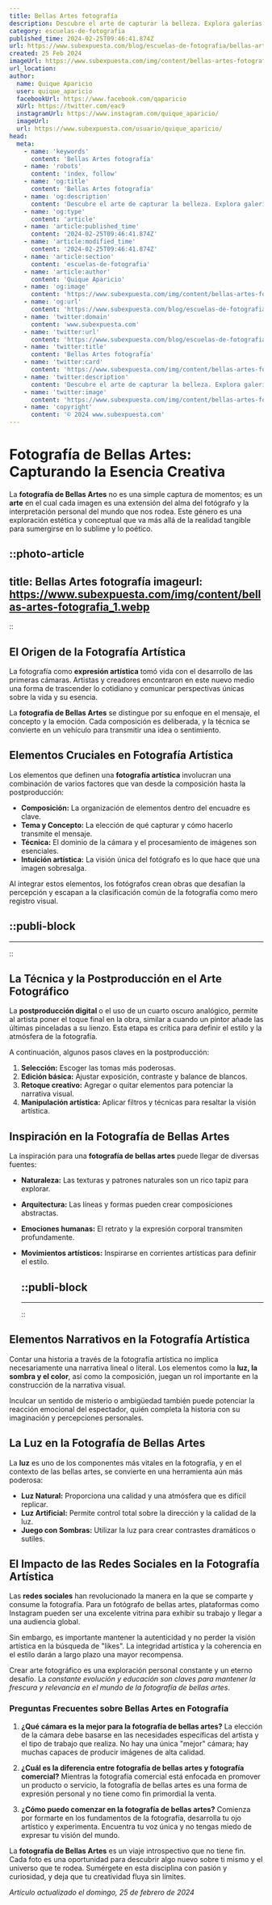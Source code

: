 ```yaml
---
title: Bellas Artes fotografía
description: Descubre el arte de capturar la belleza. Explora galerías de fotografía en Bellas Artes y perfecciona tu visión creativa. Inspiración pura.
category: escuelas-de-fotografia
published_time: 2024-02-25T09:46:41.874Z
url: https://www.subexpuesta.com/blog/escuelas-de-fotografia/bellas-artes-fotografia
created: 25 Feb 2024
imageUrl: https://www.subexpuesta.com/img/content/bellas-artes-fotografia_1.webp
url_location:
author:
  name: Quique Aparicio
  user: quique_aparicio
  facebookUrl: https://www.facebook.com/qaparicio
  xUrl: https://twitter.com/eac9
  instagramUrl: https://www.instagram.com/quique_aparicio/
  imageUrl: 
  url: https://www.subexpuesta.com/usuario/quique_aparicio/
head:
  meta:
    - name: 'keywords'
      content: 'Bellas Artes fotografía'
    - name: 'robots'
      content: 'index, follow'
    - name: 'og:title'
      content: 'Bellas Artes fotografía'
    - name: 'og:description'
      content: 'Descubre el arte de capturar la belleza. Explora galerías de fotografía en Bellas Artes y perfecciona tu visión creativa. Inspiración pura.'
    - name: 'og:type'
      content: 'article'
    - name: 'article:published_time'
      content: '2024-02-25T09:46:41.874Z'
    - name: 'article:modified_time'
      content: '2024-02-25T09:46:41.874Z'
    - name: 'article:section'
      content: 'escuelas-de-fotografia'
    - name: 'article:author'
      content: 'Quique Aparicio'
    - name: 'og:image'
      content: 'https://www.subexpuesta.com/img/content/bellas-artes-fotografia_1.webp'
    - name: 'og:url'
      content: 'https://www.subexpuesta.com/blog/escuelas-de-fotografia/bellas-artes-fotografia'
    - name: 'twitter:domain'
      content: 'www.subexpuesta.com'
    - name: 'twitter:url'
      content: 'https://www.subexpuesta.com/blog/escuelas-de-fotografia/bellas-artes-fotografia'
    - name: 'twitter:title'
      content: 'Bellas Artes fotografía'
    - name: 'twitter:card'
      content: 'https://www.subexpuesta.com/img/content/bellas-artes-fotografia_1.webp'
    - name: 'twitter:description'
      content: 'Descubre el arte de capturar la belleza. Explora galerías de fotografía en Bellas Artes y perfecciona tu visión creativa. Inspiración pura.'
    - name: 'twitter:image'
      content: 'https://www.subexpuesta.com/img/content/bellas-artes-fotografia_1.webp'
    - name: 'copyright'
      content: '© 2024 www.subexpuesta.com'
---
```

# Fotografía de Bellas Artes: Capturando la Esencia Creativa

La **fotografía de Bellas Artes** no es una simple captura de momentos; es un **arte** en el cual cada imagen es una extensión del alma del fotógrafo y la interpretación personal del mundo que nos rodea. Este género es una exploración estética y conceptual que va más allá de la realidad tangible para sumergirse en lo sublime y lo poético.


::photo-article
---
title: Bellas Artes fotografía
imageurl: https://www.subexpuesta.com/img/content/bellas-artes-fotografia_1.webp
---
::


## El Origen de la Fotografía Artística
La fotografía como **expresión artística** tomó vida con el desarrollo de las primeras cámaras. Artistas y creadores encontraron en este nuevo medio una forma de trascender lo cotidiano y comunicar perspectivas únicas sobre la vida y su esencia.

La **fotografía de Bellas Artes** se distingue por su enfoque en el mensaje, el concepto y la emoción. Cada composición es deliberada, y la técnica se convierte en un vehículo para transmitir una idea o sentimiento.

## Elementos Cruciales en Fotografía Artística

Los elementos que definen una **fotografía artística** involucran una combinación de varios factores que van desde la composición hasta la postproducción:

- **Composición:** La organización de elementos dentro del encuadre es clave.
- **Tema y Concepto:** La elección de qué capturar y cómo hacerlo transmite el mensaje.
- **Técnica:** El dominio de la cámara y el procesamiento de imágenes son esenciales.
- **Intuición artística:** La visión única del fotógrafo es lo que hace que una imagen sobresalga.

Al integrar estos elementos, los fotógrafos crean obras que desafían la percepción y escapan a la clasificación común de la fotografía como mero registro visual.


  ::publi-block
  ---
  ---
  ::
  
  
## La Técnica y la Postproducción en el Arte Fotográfico

La **postproducción digital** o el uso de un cuarto oscuro analógico, permite al artista poner el toque final en la obra, similar a cuando un pintor añade las últimas pinceladas a su lienzo. Esta etapa es crítica para definir el estilo y la atmósfera de la fotografía.

A continuación, algunos pasos claves en la postproducción:

1. **Selección:** Escoger las tomas más poderosas.
2. **Edición básica:** Ajustar exposición, contraste y balance de blancos.
3. **Retoque creativo:** Agregar o quitar elementos para potenciar la narrativa visual.
4. **Manipulación artística:** Aplicar filtros y técnicas para resaltar la visión artística.

## Inspiración en la Fotografía de Bellas Artes

La inspiración para una **fotografía de bellas artes** puede llegar de diversas fuentes:

- **Naturaleza:** Las texturas y patrones naturales son un rico tapiz para explorar.
- **Arquitectura:** Las líneas y formas pueden crear composiciones abstractas.
- **Emociones humanas:** El retrato y la expresión corporal transmiten profundamente.
- **Movimientos artísticos:** Inspirarse en corrientes artísticas para definir el estilo.


  ::publi-block
  ---
  ---
  ::
  
  
## Elementos Narrativos en la Fotografía Artística

Contar una historia a través de la fotografía artística no implica necesariamente una narrativa lineal o literal. Los elementos como la **luz, la sombra y el color**, así como la composición, juegan un rol importante en la construcción de la narrativa visual.

Inculcar un sentido de misterio o ambigüedad también puede potenciar la reacción emocional del espectador, quién completa la historia con su imaginación y percepciones personales.

## La Luz en la Fotografía de Bellas Artes

La **luz** es uno de los componentes más vitales en la fotografía, y en el contexto de las bellas artes, se convierte en una herramienta aún más poderosa:

- **Luz Natural:** Proporciona una calidad y una atmósfera que es difícil replicar.
- **Luz Artificial:** Permite control total sobre la dirección y la calidad de la luz.
- **Juego con Sombras:** Utilizar la luz para crear contrastes dramáticos o sutiles.

## El Impacto de las Redes Sociales en la Fotografía Artística

Las **redes sociales** han revolucionado la manera en la que se comparte y consume la fotografía. Para un fotógrafo de bellas artes, plataformas como Instagram pueden ser una excelente vitrina para exhibir su trabajo y llegar a una audiencia global.

Sin embargo, es importante mantener la autenticidad y no perder la visión artística en la búsqueda de "likes". La integridad artística y la coherencia en el estilo darán a largo plazo una mayor recompensa.

Crear arte fotográfico es una exploración personal constante y un eterno desafío. La _constante evolución y educación son claves para mantener la frescura y relevancia en el mundo de la fotografía de bellas artes_.

### Preguntas Frecuentes sobre Bellas Artes en Fotografía

1. **¿Qué cámara es la mejor para la fotografía de bellas artes?**
   La elección de la cámara debe basarse en las necesidades específicas del artista y el tipo de trabajo que realiza. No hay una única "mejor" cámara; hay muchas capaces de producir imágenes de alta calidad.

2. **¿Cuál es la diferencia entre fotografía de bellas artes y fotografía comercial?**
   Mientras la fotografía comercial está enfocada en promover un producto o servicio, la fotografía de bellas artes es una forma de expresión personal y no tiene como fin primordial la venta.

3. **¿Cómo puedo comenzar en la fotografía de bellas artes?**
   Comienza por formarte en los fundamentos de la fotografía, desarrolla tu ojo artístico y experimenta. Encuentra tu voz única y no tengas miedo de expresar tu visión del mundo.

La **fotografía de Bellas Artes** es un viaje introspectivo que no tiene fin. Cada foto es una oportunidad para descubrir algo nuevo sobre ti mismo y el universo que te rodea. Sumérgete en esta disciplina con pasión y curiosidad, y deja que tu creatividad fluya sin límites.

_Artículo actualizado el domingo, 25 de febrero de 2024_